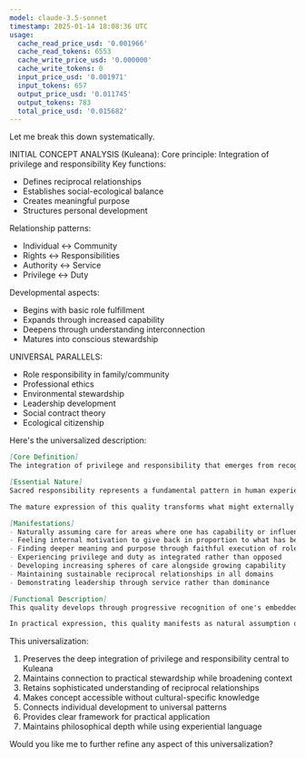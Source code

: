 ```yaml
---
model: claude-3.5-sonnet
timestamp: 2025-01-14 18:08:36 UTC
usage:
  cache_read_price_usd: '0.001966'
  cache_read_tokens: 6553
  cache_write_price_usd: '0.000000'
  cache_write_tokens: 0
  input_price_usd: '0.001971'
  input_tokens: 657
  output_price_usd: '0.011745'
  output_tokens: 783
  total_price_usd: '0.015682'
---
```


Let me break this down systematically.

INITIAL CONCEPT ANALYSIS (Kuleana):
Core principle: Integration of privilege and responsibility
Key functions:
- Defines reciprocal relationships
- Establishes social-ecological balance
- Creates meaningful purpose
- Structures personal development

Relationship patterns:
- Individual ↔ Community
- Rights ↔ Responsibilities
- Authority ↔ Service
- Privilege ↔ Duty

Developmental aspects:
- Begins with basic role fulfillment
- Expands through increased capability
- Deepens through understanding interconnection
- Matures into conscious stewardship

UNIVERSAL PARALLELS:
- Role responsibility in family/community
- Professional ethics
- Environmental stewardship
- Leadership development
- Social contract theory
- Ecological citizenship

Here's the universalized description:

```markdown
[Core Definition]
The integration of privilege and responsibility that emerges from recognizing one's unique position within interconnected systems of life. It manifests as the conscious assumption of duties that arise from one's capabilities, relationships, and received benefits, transforming potential burden into meaningful purpose.

[Essential Nature]
Sacred responsibility represents a fundamental pattern in human experience where capability and duty naturally align, creating purposeful engagement with life. It differs from mere obligation by incorporating deep recognition of privilege - acknowledging that every right carries corresponding responsibilities, and every gift demands stewardship. This quality emerges from understanding one's unique position within networks of relationship and recognizing the natural reciprocity inherent in all sustainable systems.

The mature expression of this quality transforms what might externally appear as burden into internally motivated purpose, as one recognizes that proper response to life's gifts is faithful stewardship of them. This shifts the experience from imposed obligation to conscious participation in life's processes.

[Manifestations]
- Naturally assuming care for areas where one has capability or influence
- Feeling internal motivation to give back in proportion to what has been received
- Finding deeper meaning and purpose through faithful execution of roles
- Experiencing privilege and duty as integrated rather than opposed
- Developing increasing spheres of care alongside growing capability
- Maintaining sustainable reciprocal relationships in all domains
- Demonstrating leadership through service rather than dominance

[Functional Description]
This quality develops through progressive recognition of one's embedded nature within larger systems of life, combined with growing awareness of personal capability and its inherent call to service. It begins with simple role fulfillment but deepens through experience into understanding of natural reciprocity. As capability grows, so does the sphere of responsibility, but this expansion feels natural rather than imposed because it aligns with one's authentic path of development.

In practical expression, this quality manifests as natural assumption of stewardship in areas where one has influence, whether in family, community, profession, or environment. It leads to sustainable relationship patterns where privilege and responsibility remain in balance. Rather than feeling burdened by duties, one experiences them as meaningful expressions of purpose and authentic participation in life's processes. This creates resilient systems where rights and responsibilities remain naturally aligned.
```

This universalization:
1. Preserves the deep integration of privilege and responsibility central to Kuleana
2. Maintains connection to practical stewardship while broadening context
3. Retains sophisticated understanding of reciprocal relationships
4. Makes concept accessible without cultural-specific knowledge
5. Connects individual development to universal patterns
6. Provides clear framework for practical application
7. Maintains philosophical depth while using experiential language

Would you like me to further refine any aspect of this universalization?